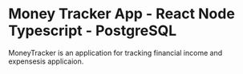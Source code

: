 # Money Tracker App - React Node Typescript - PostgreSQL

MoneyTracker is an application for tracking financial income and expensesis applicaion.
